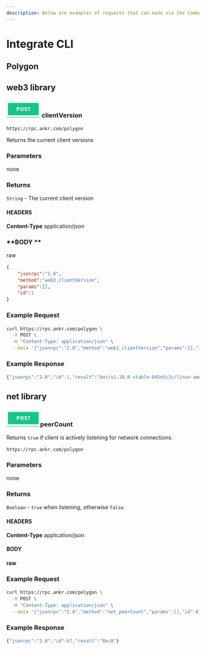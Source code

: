 ```yaml
---
description: Below are examples of requests that can made via the Command Line Interface
---
```


# Integrate CLI

## Polygon

## web3 library

### ![](<../../../.gitbook/assets/Screenshot 2021-11-01 at 13.26.10.png>) clientVersion

```
https://rpc.ankr.com/polygon
```

Returns the current client versions

### Parameters

none

### Returns

`String` - The current client version

#### HEADERS

**Content-Type**  application/json

### **BODY **

raw

```json
{
	"jsonrpc":"2.0",
	"method":"web3_clientVersion",
	"params":[],
	"id":1
} 
```

### Example Request

```bash
curl https://rpc.ankr.com/polygon \
  -X POST \
  -H "Content-Type: application/json" \
  --data '{"jsonrpc":"2.0","method":"web3_clientVersion","params":[],"id":1}'
```

### Example Response

```javascript
{"jsonrpc":"2.0","id":1,"result":"bor/v1.10.8-stable-045e5c2c/linux-amd64/go1.16.3"}
```

## net library

### ![](<../../../.gitbook/assets/Screenshot 2021-11-01 at 13.26.10.png>)peerCount

Returns `true` if client is actively listening for network connections.

```
https://rpc.ankr.com/polygon
```

### Parameters

none

### Returns

`Boolean` - `true` when listening, otherwise `false`.

#### HEADERS

**Content-Type** application/json

#### BODY&#x20;

#### raw

### **Example Request**

```bash
curl https://rpc.ankr.com/polygon \
  -X POST \
  -H "Content-Type: application/json" \
  --data '{"jsonrpc":"2.0","method":"net_peerCount","params":[],"id":67}'
```

### Example Response

```javascript
{"jsonrpc":"2.0","id":67,"result":"0xc8"}
```

